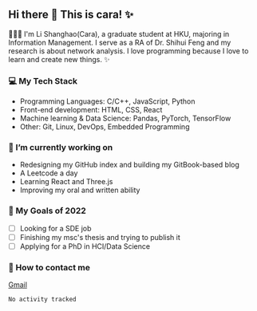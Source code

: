 ## Hi there 👋 This is cara! ✨

👩🏻‍💻 I'm Li Shanghao(Cara), a graduate student at HKU, majoring in Information Management. I serve as a RA of Dr. Shihui Feng and my research is about network analysis. I love programming because I love to learn and create new things. ✨


### 💻 My Tech Stack

- Programming Languages: C/C++, JavaScript, Python
- Front-end development: HTML, CSS, React
- Machine learning & Data Science: Pandas, PyTorch, TensorFlow
- Other: Git, Linux, DevOps, Embedded Programming

### 🌱 I’m currently working on

- Redesigning  my GitHub index and building my GitBook-based blog
- A Leetcode a day 
- Learning React and Three.js 
- Improving my oral and written ability

### 🎯 My Goals of 2022

- [ ] Looking for a SDE job 
- [ ] Finishing my msc's thesis and trying to publish it
- [ ] Applying for a PhD in HCI/Data Science 

### 📮 How to contact me

[Gmail](lshcara@gmail.com)

<!--START_SECTION:waka-->

```text
No activity tracked
```

<!--END_SECTION:waka-->
